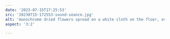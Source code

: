 ```yaml
---
date: '2023-07-15T17:25:53'
src: '20230715-172553-sound-seance.jpg'
alt: 'monochrome dried flowers spread on a white cloth on the floor, overhead view'
aspect: '3:2'

---
```

